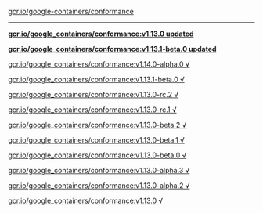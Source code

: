[gcr.io/google-containers/conformance](https://hub.docker.com/r/sqeven/conformance/tags/) 

----
**[gcr.io/google_containers/conformance:v1.13.0 updated](https://hub.docker.com/r/sqeven/conformance/tags/)**

**[gcr.io/google_containers/conformance:v1.13.1-beta.0 updated](https://hub.docker.com/r/sqeven/conformance/tags/)**

[gcr.io/google_containers/conformance:v1.14.0-alpha.0 √](https://hub.docker.com/r/sqeven/conformance/tags/)

[gcr.io/google_containers/conformance:v1.13.1-beta.0 √](https://hub.docker.com/r/sqeven/conformance/tags/)

[gcr.io/google_containers/conformance:v1.13.0-rc.2 √](https://hub.docker.com/r/sqeven/conformance/tags/)

[gcr.io/google_containers/conformance:v1.13.0-rc.1 √](https://hub.docker.com/r/sqeven/conformance/tags/)

[gcr.io/google_containers/conformance:v1.13.0-beta.2 √](https://hub.docker.com/r/sqeven/conformance/tags/)

[gcr.io/google_containers/conformance:v1.13.0-beta.1 √](https://hub.docker.com/r/sqeven/conformance/tags/)

[gcr.io/google_containers/conformance:v1.13.0-beta.0 √](https://hub.docker.com/r/sqeven/conformance/tags/)

[gcr.io/google_containers/conformance:v1.13.0-alpha.3 √](https://hub.docker.com/r/sqeven/conformance/tags/)

[gcr.io/google_containers/conformance:v1.13.0-alpha.2 √](https://hub.docker.com/r/sqeven/conformance/tags/)

[gcr.io/google_containers/conformance:v1.13.0 √](https://hub.docker.com/r/sqeven/conformance/tags/)

